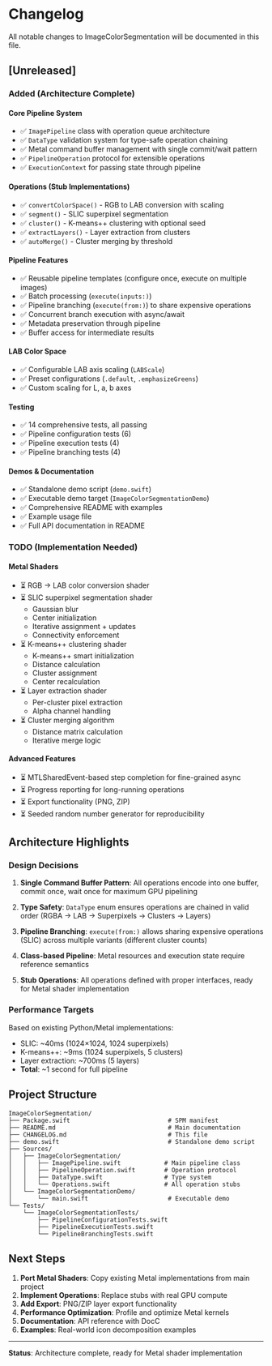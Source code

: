 # Changelog

All notable changes to ImageColorSegmentation will be documented in this file.

## [Unreleased]

### Added (Architecture Complete)

#### Core Pipeline System
- ✅ `ImagePipeline` class with operation queue architecture
- ✅ `DataType` validation system for type-safe operation chaining
- ✅ Metal command buffer management with single commit/wait pattern
- ✅ `PipelineOperation` protocol for extensible operations
- ✅ `ExecutionContext` for passing state through pipeline

#### Operations (Stub Implementations)
- ✅ `convertColorSpace()` - RGB to LAB conversion with scaling
- ✅ `segment()` - SLIC superpixel segmentation
- ✅ `cluster()` - K-means++ clustering with optional seed
- ✅ `extractLayers()` - Layer extraction from clusters
- ✅ `autoMerge()` - Cluster merging by threshold

#### Pipeline Features
- ✅ Reusable pipeline templates (configure once, execute on multiple images)
- ✅ Batch processing (`execute(inputs:)`)
- ✅ Pipeline branching (`execute(from:)`) to share expensive operations
- ✅ Concurrent branch execution with async/await
- ✅ Metadata preservation through pipeline
- ✅ Buffer access for intermediate results

#### LAB Color Space
- ✅ Configurable LAB axis scaling (`LABScale`)
- ✅ Preset configurations (`.default`, `.emphasizeGreens`)
- ✅ Custom scaling for L, a, b axes

#### Testing
- ✅ 14 comprehensive tests, all passing
- ✅ Pipeline configuration tests (6)
- ✅ Pipeline execution tests (4)
- ✅ Pipeline branching tests (4)

#### Demos & Documentation
- ✅ Standalone demo script (`demo.swift`)
- ✅ Executable demo target (`ImageColorSegmentationDemo`)
- ✅ Comprehensive README with examples
- ✅ Example usage file
- ✅ Full API documentation in README

### TODO (Implementation Needed)

#### Metal Shaders
- ⏳ RGB → LAB color conversion shader
- ⏳ SLIC superpixel segmentation shader
  - Gaussian blur
  - Center initialization
  - Iterative assignment + updates
  - Connectivity enforcement
- ⏳ K-means++ clustering shader
  - K-means++ smart initialization
  - Distance calculation
  - Cluster assignment
  - Center recalculation
- ⏳ Layer extraction shader
  - Per-cluster pixel extraction
  - Alpha channel handling
- ⏳ Cluster merging algorithm
  - Distance matrix calculation
  - Iterative merge logic

#### Advanced Features
- ⏳ MTLSharedEvent-based step completion for fine-grained async
- ⏳ Progress reporting for long-running operations
- ⏳ Export functionality (PNG, ZIP)
- ⏳ Seeded random number generator for reproducibility

## Architecture Highlights

### Design Decisions

1. **Single Command Buffer Pattern**: All operations encode into one buffer, commit once, wait once for maximum GPU pipelining

2. **Type Safety**: `DataType` enum ensures operations are chained in valid order (RGBA → LAB → Superpixels → Clusters → Layers)

3. **Pipeline Branching**: `execute(from:)` allows sharing expensive operations (SLIC) across multiple variants (different cluster counts)

4. **Class-based Pipeline**: Metal resources and execution state require reference semantics

5. **Stub Operations**: All operations defined with proper interfaces, ready for Metal shader implementation

### Performance Targets

Based on existing Python/Metal implementations:
- SLIC: ~40ms (1024×1024, 1024 superpixels)
- K-means++: ~9ms (1024 superpixels, 5 clusters)
- Layer extraction: ~700ms (5 layers)
- **Total**: ~1 second for full pipeline

## Project Structure

```
ImageColorSegmentation/
├── Package.swift                           # SPM manifest
├── README.md                               # Main documentation
├── CHANGELOG.md                            # This file
├── demo.swift                              # Standalone demo script
├── Sources/
│   ├── ImageColorSegmentation/
│   │   ├── ImagePipeline.swift            # Main pipeline class
│   │   ├── PipelineOperation.swift        # Operation protocol
│   │   ├── DataType.swift                 # Type system
│   │   └── Operations.swift               # All operation stubs
│   └── ImageColorSegmentationDemo/
│       └── main.swift                      # Executable demo
└── Tests/
    └── ImageColorSegmentationTests/
        ├── PipelineConfigurationTests.swift
        ├── PipelineExecutionTests.swift
        └── PipelineBranchingTests.swift
```

## Next Steps

1. **Port Metal Shaders**: Copy existing Metal implementations from main project
2. **Implement Operations**: Replace stubs with real GPU compute
3. **Add Export**: PNG/ZIP layer export functionality
4. **Performance Optimization**: Profile and optimize Metal kernels
5. **Documentation**: API reference with DocC
6. **Examples**: Real-world icon decomposition examples

---

**Status**: Architecture complete, ready for Metal shader implementation
